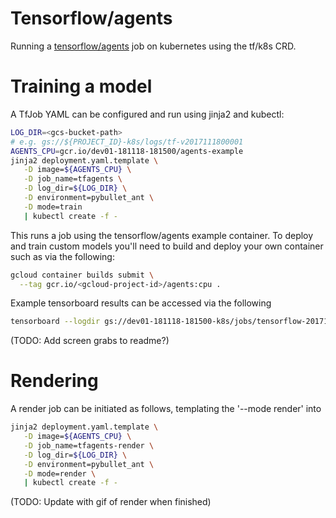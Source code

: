 # Tensorflow/agents

Running a [tensorflow/agents](https://github.com/tensorflow/agents) job on kubernetes using the tf/k8s CRD.

# Training a model

A TfJob YAML can be configured and run using jinja2 and kubectl:

```bash
LOG_DIR=<gcs-bucket-path>
# e.g. gs://${PROJECT_ID}-k8s/logs/tf-v2017111800001
AGENTS_CPU=gcr.io/dev01-181118-181500/agents-example
jinja2 deployment.yaml.template \
   -D image=${AGENTS_CPU} \
   -D job_name=tfagents \
   -D log_dir=${LOG_DIR} \
   -D environment=pybullet_ant \
   -D mode=train
   | kubectl create -f -
```

This runs a job using the tensorflow/agents example container. To deploy and train custom models you'll need to build and deploy your own container such as via the following:

```bash
gcloud container builds submit \
  --tag gcr.io/<gcloud-project-id>/agents:cpu .
```

Example tensorboard results can be accessed via the following

```bash
tensorboard --logdir gs://dev01-181118-181500-k8s/jobs/tensorflow-20171117102413/20171117T182424-pybullet_ant
```

(TODO: Add screen grabs to readme?)

# Rendering

A render job can be initiated as follows, templating the '--mode render' into

```bash
jinja2 deployment.yaml.template \
   -D image=${AGENTS_CPU} \
   -D job_name=tfagents-render \
   -D log_dir=${LOG_DIR} \
   -D environment=pybullet_ant \
   -D mode=render \
   | kubectl create -f -
```

(TODO: Update with gif of render when finished)
